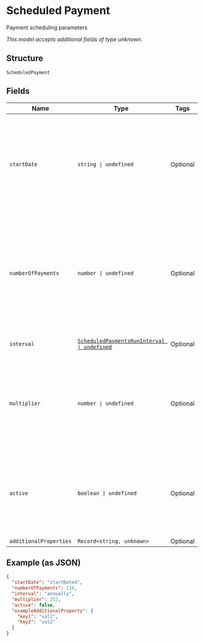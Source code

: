 
# Scheduled Payment

Payment scheduling parameters

*This model accepts additional fields of type unknown.*

## Structure

`ScheduledPayment`

## Fields

| Name | Type | Tags | Description |
|  --- | --- | --- | --- |
| `startDate` | `string \| undefined` | Optional | Date in YYYY-MM-DD format on which the payment (or initial, if multiple) will be run.<br><br>**Constraints**: *Minimum Length*: `10`, *Maximum Length*: `10` |
| `numberOfPayments` | `number \| undefined` | Optional | Number of times the schedule should be run, if interval is not set to oneTimeFuture. If omitted and frequency is not oneTimeFuture, the schedule will run until explicitly deleted. |
| `interval` | [`ScheduledPaymentsRunInterval \| undefined`](../../doc/models/scheduled-payments-run-interval.md) | Optional | Scheduled Payments Run interval |
| `multiplier` | `number \| undefined` | Optional | Multiplier against which the interval will be assessed; example: when interval = monthly and multiplier = 3, the payment will be run every 3 months. |
| `active` | `boolean \| undefined` | Optional | Set to false to deactivate a recurring payment schedule but leave in place; set to true to active a currently deactivated schedule |
| `additionalProperties` | `Record<string, unknown>` | Optional | - |

## Example (as JSON)

```json
{
  "startDate": "startDate4",
  "numberOfPayments": 110,
  "interval": "annually",
  "multiplier": 252,
  "active": false,
  "exampleAdditionalProperty": {
    "key1": "val1",
    "key2": "val2"
  }
}
```

